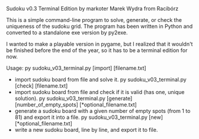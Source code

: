 Sudoku v0.3 Terminal Edition
    by markoter
    Marek Wydra from Racibórz

This is a simple command-line program to solve, generate, or check the uniqueness of the sudoku grid.
The program has been written in Python and converted to a standalone exe version by py2exe. 

I wanted to make a playable version in pygame, but I realized that it wouldn't be finished before the end of the year, so it has to be a terminal edition for now.

Usage:
  py sudoku_v03_terminal.py [import] [filename.txt]
   - import sudoku board from file and solve it.
  py sudoku_v03_terminal.py [check] [filename.txt]    
   - import sudoku board from file and check if it is valid (has one, unique solution).
  py sudoku_v03_terminal.py [generate] [number_of_empty_spots] [*optional_filename.txt]
   - generate a sudoku board with a given number of empty spots (from 1 to 81) and export it into a file.
  py sudoku_v03_terminal.py [new] [*optional_filename.txt]
   - write a new sudoku board, line by line, and export it to file.